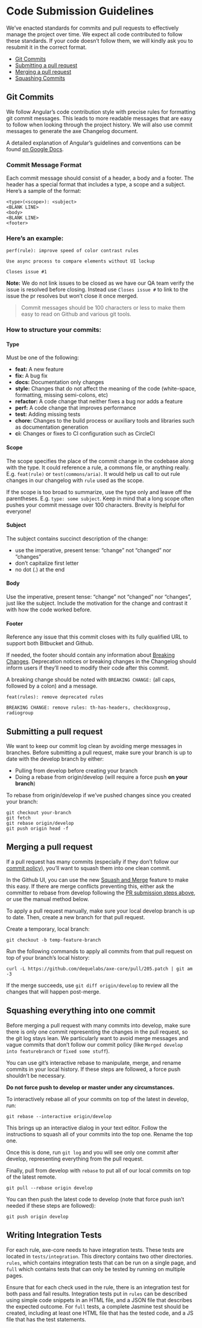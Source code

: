 Code Submission Guidelines
==========================

We’ve enacted standards for commits and pull requests to effectively manage the project over time. We expect all code contributed to follow these standards. If your code doesn’t follow them, we will kindly ask you to resubmit it in the correct format.

-   [Git Commits](#git-commits)
-   [Submitting a pull request](#submitting-a-pull-request)
-   [Merging a pull request](#merging-a-pull-request)
-   [Squashing Commits](#squashing-everything-into-one-commit)

Git Commits
-----------

We follow Angular’s code contribution style with precise rules for formatting git commit messages. This leads to more readable messages that are easy to follow when looking through the project history. We will also use commit messages to generate the axe Changelog document.

A detailed explanation of Angular’s guidelines and conventions can be found [on Google Docs](https://docs.google.com/document/d/1QrDFcIiPjSLDn3EL15IJygNPiHORgU1_OOAqWjiDU5Y/edit#).

### Commit Message Format

Each commit message should consist of a header, a body and a footer. The header has a special format that includes a type, a scope and a subject. Here’s a sample of the format:

    <type>(<scope>): <subject>
    <BLANK LINE>
    <body>
    <BLANK LINE>
    <footer>

### Here’s an example:

    perf(rule): improve speed of color contrast rules

    Use async process to compare elements without UI lockup

    Closes issue #1

**Note:** We do not link issues to be closed as we have our QA team verify the issue is resolved before closing. Instead use `Closes issue #` to link to the issue the pr resolves but won’t close it once merged.

> Commit messages should be 100 characters or less to make them easy to read on Github and various git tools.

### How to structure your commits:

#### Type

Must be one of the following:

-   **feat:** A new feature
-   **fix:** A bug fix
-   **docs:** Documentation only changes
-   **style:** Changes that do not affect the meaning of the code (white-space, formatting, missing semi-colons, etc)
-   **refactor:** A code change that neither fixes a bug nor adds a feature
-   **perf:** A code change that improves performance
-   **test:** Adding missing tests
-   **chore:** Changes to the build process or auxiliary tools and libraries such as documentation generation
-   **ci:** Changes or fixes to CI configuration such as CircleCI

#### Scope

The scope specifies the place of the commit change in the codebase along with the type. It could reference a rule, a commons file, or anything really. E.g. `feat(rule)` or `test(commons/aria)`. It would help us call to out rule changes in our changelog with `rule` used as the scope.

If the scope is too broad to summarize, use the type only and leave off the parentheses. E.g. `type: some subject`. Keep in mind that a long scope often pushes your commit message over 100 characters. Brevity is helpful for everyone!

#### Subject

The subject contains succinct description of the change:

-   use the imperative, present tense: “change” not “changed” nor “changes”
-   don’t capitalize first letter
-   no dot (.) at the end

#### Body

Use the imperative, present tense: “change” not “changed” nor “changes”, just like the subject. Include the motivation for the change and contrast it with how the code worked before.

#### Footer

Reference any issue that this commit closes with its fully qualified URL to support both Bitbucket and Github.

If needed, the footer should contain any information about [Breaking Changes](https://www.conventionalcommits.org/en/v1.0.0/). Deprecation notices or breaking changes in the Changelog should inform users if they’ll need to modify their code after this commit.

A breaking change should be noted with `BREAKING CHANGE:` (all caps, followed by a colon) and a message.

    feat(rules): remove deprecated rules

    BREAKING CHANGE: remove rules: th-has-headers, checkboxgroup, radiogroup

Submitting a pull request
-------------------------

We want to keep our commit log clean by avoiding merge messages in branches. Before submitting a pull request, make sure your branch is up to date with the develop branch by either:

-   Pulling from develop before creating your branch
-   Doing a rebase from origin/develop (will require a force push **on your branch**)

To rebase from origin/develop if we’ve pushed changes since you created your branch:

    git checkout your-branch
    git fetch
    git rebase origin/develop
    git push origin head -f

Merging a pull request
----------------------

If a pull request has many commits (especially if they don’t follow our [commit policy](#git-commits)), you’ll want to squash them into one clean commit.

In the Github UI, you can use the new [Squash and Merge](https://github.com/blog/2141-squash-your-commits) feature to make this easy. If there are merge conflicts preventing this, either ask the committer to rebase from develop following the [PR submission steps above](#submitting-a-pull-request), or use the manual method below.

To apply a pull request manually, make sure your local develop branch is up to date. Then, create a new branch for that pull request.

Create a temporary, local branch:

    git checkout -b temp-feature-branch

Run the following commands to apply all commits from that pull request on top of your branch’s local history:

    curl -L https://github.com/dequelabs/axe-core/pull/205.patch | git am -3

If the merge succeeds, use `git diff origin/develop` to review all the changes that will happen post-merge.

Squashing everything into one commit
------------------------------------

Before merging a pull request with many commits into develop, make sure there is only one commit representing the changes in the pull request, so the git log stays lean. We particularly want to avoid merge messages and vague commits that don’t follow our commit policy (like `Merged develop into featurebranch` or `fixed some stuff`).

You can use git’s interactive rebase to manipulate, merge, and rename commits in your local history. If these steps are followed, a force push shouldn’t be necessary.

**Do not force push to develop or master under any circumstances.**

To interactively rebase all of your commits on top of the latest in develop, run:

    git rebase --interactive origin/develop

This brings up an interactive dialog in your text editor. Follow the instructions to squash all of your commits into the top one. Rename the top one.

Once this is done, run `git log` and you will see only one commit after develop, representing everything from the pull request.

Finally, pull from develop with `rebase` to put all of our local commits on top of the latest remote.

    git pull --rebase origin develop

You can then push the latest code to develop (note that force push isn’t needed if these steps are followed):

    git push origin develop

Writing Integration Tests
-------------------------

For each rule, axe-core needs to have integration tests. These tests are located in `tests/integration`. This directory contains two other directories. `rules`, which contains integration tests that can be run on a single page, and `full` which contains tests that can only be tested by running on multiple pages.

Ensure that for each check used in the rule, there is an integration test for both pass and fail results. Integration tests put in `rules` can be described using simple code snippets in an HTML file, and a JSON file that describes the expected outcome. For `full` tests, a complete Jasmine test should be created, including at least one HTML file that has the tested code, and a JS file that has the test statements.
